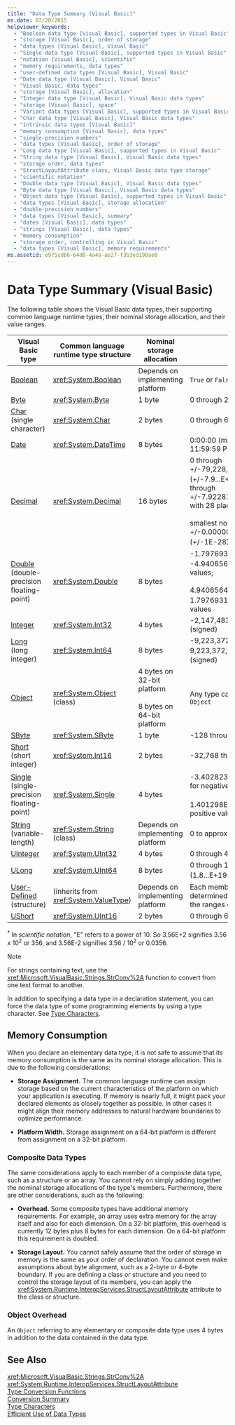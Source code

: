 ```yaml
---
title: "Data Type Summary (Visual Basic)"
ms.date: 07/20/2015
helpviewer_keywords: 
  - "Boolean data type [Visual Basic], supported types in Visual Basic"
  - "storage [Visual Basic], order of storage"
  - "data types [Visual Basic], Visual Basic"
  - "Single data type [Visual Basic], supported types in Visual Basic"
  - "notation [Visual Basic], scientific"
  - "memory requirements, data types"
  - "user-defined data types [Visual Basic], Visual Basic"
  - "Date data type [Visual Basic], Visual Basic"
  - "Visual Basic, data types"
  - "storage [Visual Basic], allocation"
  - "Integer data type [Visual Basic], Visual Basic data types"
  - "storage [Visual Basic], space"
  - "Variant data types [Visual Basic], supported types in Visual Basic"
  - "Char data type [Visual Basic], Visual Basic data types"
  - "intrinsic data types [Visual Basic]"
  - "memory consumption [Visual Basic], data types"
  - "single-precision numbers"
  - "data types [Visual Basic], order of storage"
  - "Long data type [Visual Basic], supported types in Visual Basic"
  - "String data type [Visual Basic], Visual Basic data types"
  - "storage order, data types"
  - "StructLayoutAttribute class, Visual Basic data type storage"
  - "scientific notation"
  - "Double data type [Visual Basic], Visual Basic data types"
  - "Byte data type [Visual Basic], Visual Basic data types"
  - "Object data type [Visual Basic], supported types in Visual Basic"
  - "data types [Visual Basic], storage allocation"
  - "double-precision numbers"
  - "data types [Visual Basic], summary"
  - "dates [Visual Basic], data types"
  - "strings [Visual Basic], data types"
  - "memory consumption"
  - "storage order, controlling in Visual Basic"
  - "data types [Visual Basic], memory requirements"
ms.assetid: e975cdb6-64d8-4a4a-ae27-f3b3ed198ae0
---
```

# Data Type Summary (Visual Basic)
The following table shows the Visual Basic data types, their supporting common language runtime types, their nominal storage allocation, and their value ranges.  


|Visual Basic type|Common language runtime type structure|Nominal storage allocation|Value range|  
|-----------------------|--------------------------------------------|--------------------------------|-----------------|  
|[Boolean](../../../visual-basic/language-reference/data-types/boolean-data-type.md)|<xref:System.Boolean>|Depends on implementing platform|`True` or `False`|  
|[Byte](../../../visual-basic/language-reference/data-types/byte-data-type.md)|<xref:System.Byte>|1 byte|0 through 255 (unsigned)|  
|[Char](../../../visual-basic/language-reference/data-types/char-data-type.md) (single character)|<xref:System.Char>|2 bytes|0 through 65535 (unsigned)|  
|[Date](../../../visual-basic/language-reference/data-types/date-data-type.md)|<xref:System.DateTime>|8 bytes|0:00:00 (midnight) on January 1, 0001 through 11:59:59 PM on December 31, 9999|  
|[Decimal](../../../visual-basic/language-reference/data-types/decimal-data-type.md)|<xref:System.Decimal>|16 bytes|0 through +/-79,228,162,514,264,337,593,543,950,335 (+/-7.9...E+28) <sup>†</sup> with no decimal point; 0 through +/-7.9228162514264337593543950335 with 28 places to the right of the decimal;<br /><br /> smallest nonzero number is +/-0.0000000000000000000000000001 (+/-1E-28) <sup>†</sup>|  
|[Double](../../../visual-basic/language-reference/data-types/double-data-type.md) (double-precision floating-point)|<xref:System.Double>|8 bytes|-1.79769313486231570E+308 through -4.94065645841246544E-324 <sup>†</sup> for negative values;<br /><br /> 4.94065645841246544E-324 through 1.79769313486231570E+308 <sup>†</sup> for positive values|  
|[Integer](../../../visual-basic/language-reference/data-types/integer-data-type.md)|<xref:System.Int32>|4 bytes|-2,147,483,648 through 2,147,483,647 (signed)|  
|[Long](../../../visual-basic/language-reference/data-types/long-data-type.md) (long integer)|<xref:System.Int64>|8 bytes|-9,223,372,036,854,775,808 through 9,223,372,036,854,775,807 (9.2...E+18 <sup>†</sup>) (signed)|  
|[Object](../../../visual-basic/language-reference/data-types/object-data-type.md)|<xref:System.Object> (class)|4 bytes on 32-bit platform<br /><br /> 8 bytes on 64-bit platform|Any type can be stored in a variable of type `Object`|  
|[SByte](../../../visual-basic/language-reference/data-types/sbyte-data-type.md)|<xref:System.SByte>|1 byte|-128 through 127 (signed)|  
|[Short](../../../visual-basic/language-reference/data-types/short-data-type.md) (short integer)|<xref:System.Int16>|2 bytes|-32,768 through 32,767 (signed)|  
|[Single](../../../visual-basic/language-reference/data-types/single-data-type.md) (single-precision floating-point)|<xref:System.Single>|4 bytes|-3.4028235E+38 through -1.401298E-45 <sup>†</sup> for negative values;<br /><br /> 1.401298E-45 through 3.4028235E+38 <sup>†</sup> for positive values|  
|[String](../../../visual-basic/language-reference/data-types/string-data-type.md) (variable-length)|<xref:System.String> (class)|Depends on implementing platform|0 to approximately 2 billion Unicode characters|  
|[UInteger](../../../visual-basic/language-reference/data-types/uinteger-data-type.md)|<xref:System.UInt32>|4 bytes|0 through 4,294,967,295 (unsigned)|  
|[ULong](../../../visual-basic/language-reference/data-types/ulong-data-type.md)|<xref:System.UInt64>|8 bytes|0 through 18,446,744,073,709,551,615 (1.8...E+19 <sup>†</sup>) (unsigned)|  
|[User-Defined](../../../visual-basic/language-reference/data-types/user-defined-data-type.md) (structure)|(inherits from <xref:System.ValueType>)|Depends on implementing platform|Each member of the structure has a range determined by its data type and independent of the ranges of the other members|  
|[UShort](../../../visual-basic/language-reference/data-types/ushort-data-type.md)|<xref:System.UInt16>|2 bytes|0 through 65,535 (unsigned)|  

 <sup>†</sup> In *scientific notation*, "E" refers to a power of 10. So 3.56E+2 signifies 3.56 x 10<sup>2</sup> or 356, and 3.56E-2 signifies 3.56 / 10<sup>2</sup> or 0.0356.  

> [!NOTE]
>  For strings containing text, use the <xref:Microsoft.VisualBasic.Strings.StrConv%2A> function to convert from one text format to another.  

 In addition to specifying a data type in a declaration statement, you can force the data type of some programming elements by using a type character. See [Type Characters](../../../visual-basic/programming-guide/language-features/data-types/type-characters.md).  

## Memory Consumption  
 When you declare an elementary data type, it is not safe to assume that its memory consumption is the same as its nominal storage allocation. This is due to the following considerations:  

- **Storage Assignment.** The common language runtime can assign storage based on the current characteristics of the platform on which your application is executing. If memory is nearly full, it might pack your declared elements as closely together as possible. In other cases it might align their memory addresses to natural hardware boundaries to optimize performance.  

- **Platform Width.** Storage assignment on a 64-bit platform is different from assignment on a 32-bit platform.  

### Composite Data Types  
 The same considerations apply to each member of a composite data type, such as a structure or an array. You cannot rely on simply adding together the nominal storage allocations of the type's members. Furthermore, there are other considerations, such as the following:  

- **Overhead.** Some composite types have additional memory requirements. For example, an array uses extra memory for the array itself and also for each dimension. On a 32-bit platform, this overhead is currently 12 bytes plus 8 bytes for each dimension. On a 64-bit platform this requirement is doubled.  

- **Storage Layout.** You cannot safely assume that the order of storage in memory is the same as your order of declaration. You cannot even make assumptions about byte alignment, such as a 2-byte or 4-byte boundary. If you are defining a class or structure and you need to control the storage layout of its members, you can apply the <xref:System.Runtime.InteropServices.StructLayoutAttribute> attribute to the class or structure.  

### Object Overhead  
 An `Object` referring to any elementary or composite data type uses 4 bytes in addition to the data contained in the data type.  

## See Also  
 <xref:Microsoft.VisualBasic.Strings.StrConv%2A>  
 <xref:System.Runtime.InteropServices.StructLayoutAttribute>  
 [Type Conversion Functions](../../../visual-basic/language-reference/functions/type-conversion-functions.md)  
 [Conversion Summary](../../../visual-basic/language-reference/keywords/conversion-summary.md)  
 [Type Characters](../../../visual-basic/programming-guide/language-features/data-types/type-characters.md)  
 [Efficient Use of Data Types](../../../visual-basic/programming-guide/language-features/data-types/efficient-use-of-data-types.md)
